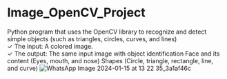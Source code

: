 # Image_OpenCV_Project
Python program that uses the OpenCV library to recognize and detect simple objects (such as triangles, circles, curves, and lines)  
  ✓ The input: A colored image.  
  ✓ The output: 
      The same input image with object identification Face and its content (Eyes, mouth, and nose) Shapes (Circle, triangle, rectangle, line, and curve)
![WhatsApp Image 2024-01-15 at 13 22 35_3a1af46c](https://github.com/ZainaZaben/Image_OpenCV_Project/assets/103901228/9b812fa4-b2d3-4df9-a3a3-b2c971d8891c)
